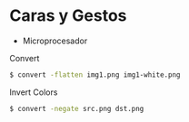 # Caras y Gestos

- Microprocesador

Convert

```sh
$ convert -flatten img1.png img1-white.png
```

Invert Colors

```sh
$ convert -negate src.png dst.png
```